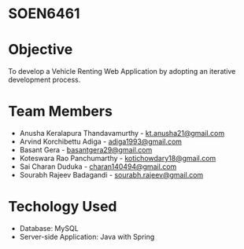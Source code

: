 # SOEN6461


# Objective
To develop a Vehicle Renting Web Application by adopting an iterative development process.

# Team Members

* Anusha Keralapura Thandavamurthy - kt.anusha21@gmail.com
* Arvind Korchibettu Adiga - adiga1993@gmail.com
* Basant Gera - basantgera29@gmail.com
* Koteswara Rao Panchumarthy - kotichowdary18@gmail.com
* Sai Charan Duduka - charan140494@gmail.com
* Sourabh Rajeev Badagandi - sourabh.rajeev@gmail.com

# Techology Used
* Database: MySQL
* Server-side Application: Java with Spring
